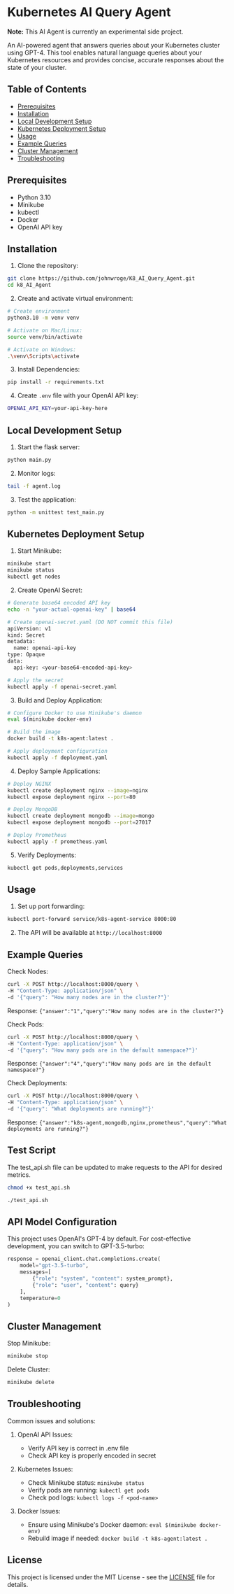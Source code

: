 # Kubernetes AI Query Agent

**Note:** This AI Agent is currently an experimental side project. 

An AI-powered agent that answers queries about your Kubernetes cluster using GPT-4. This tool enables natural language queries about your Kubernetes resources and provides concise, accurate responses about the state of your cluster.

## Table of Contents
- [Prerequisites](#prerequisites)
- [Installation](#installation)
- [Local Development Setup](#local-development-setup)
- [Kubernetes Deployment Setup](#kubernetes-deployment-setup)
- [Usage](#usage)
- [Example Queries](#example-queries)
- [Cluster Management](#cluster-management)
- [Troubleshooting](#troubleshooting)

## Prerequisites
- Python 3.10
- Minikube
- kubectl
- Docker
- OpenAI API key

## Installation

1. Clone the repository:
```bash
git clone https://github.com/johnwroge/K8_AI_Query_Agent.git
cd k8_AI_Agent
```

2. Create and activate virtual environment:
```bash
# Create environment
python3.10 -m venv venv

# Activate on Mac/Linux:
source venv/bin/activate

# Activate on Windows:
.\venv\Scripts\activate
```

3. Install Dependencies:
```bash
pip install -r requirements.txt
```

4. Create `.env` file with your OpenAI API key:
```bash
OPENAI_API_KEY=your-api-key-here
```

## Local Development Setup

1. Start the flask server:
```bash
python main.py
```

2. Monitor logs:
```bash
tail -f agent.log
```

3. Test the application:
```bash
python -m unittest test_main.py
```

## Kubernetes Deployment Setup

1. Start Minikube:
```bash
minikube start
minikube status
kubectl get nodes
```

2. Create OpenAI Secret:
```bash
# Generate base64 encoded API key
echo -n "your-actual-openai-key" | base64

# Create openai-secret.yaml (DO NOT commit this file)
apiVersion: v1
kind: Secret
metadata:
  name: openai-api-key
type: Opaque
data:
  api-key: <your-base64-encoded-api-key>

# Apply the secret
kubectl apply -f openai-secret.yaml
```

3. Build and Deploy Application:
```bash
# Configure Docker to use Minikube's daemon
eval $(minikube docker-env)

# Build the image
docker build -t k8s-agent:latest .

# Apply deployment configuration
kubectl apply -f deployment.yaml
```

4. Deploy Sample Applications:
```bash
# Deploy NGINX
kubectl create deployment nginx --image=nginx
kubectl expose deployment nginx --port=80

# Deploy MongoDB
kubectl create deployment mongodb --image=mongo
kubectl expose deployment mongodb --port=27017

# Deploy Prometheus
kubectl apply -f prometheus.yaml
```

5. Verify Deployments:
```bash
kubectl get pods,deployments,services
```

## Usage

1. Set up port forwarding:
```bash
kubectl port-forward service/k8s-agent-service 8000:80
```

2. The API will be available at `http://localhost:8000`

## Example Queries

Check Nodes:
```bash
curl -X POST http://localhost:8000/query \
-H "Content-Type: application/json" \
-d '{"query": "How many nodes are in the cluster?"}'
```
Response: `{"answer":"1","query":"How many nodes are in the cluster?"}`

Check Pods:
```bash
curl -X POST http://localhost:8000/query \
-H "Content-Type: application/json" \
-d '{"query": "How many pods are in the default namespace?"}'
```
Response: `{"answer":"4","query":"How many pods are in the default namespace?"}`

Check Deployments:
```bash
curl -X POST http://localhost:8000/query \
-H "Content-Type: application/json" \
-d '{"query": "What deployments are running?"}'
```
Response: `{"answer":"k8s-agent,mongodb,nginx,prometheus","query":"What deployments are running?"}`

## Test Script

The test_api.sh file can be updated to make requests to the API for desired metrics. 

```bash
chmod +x test_api.sh

./test_api.sh
```

## API Model Configuration

This project uses OpenAI's GPT-4 by default. For cost-effective development, you can switch to GPT-3.5-turbo:

```python
response = openai_client.chat.completions.create(
    model="gpt-3.5-turbo", 
    messages=[
        {"role": "system", "content": system_prompt},
        {"role": "user", "content": query}
    ],
    temperature=0
)
```

## Cluster Management

Stop Minikube:
```bash
minikube stop
```

Delete Cluster:
```bash
minikube delete
```

## Troubleshooting

Common issues and solutions:

1. OpenAI API Issues:
   - Verify API key is correct in .env file
   - Check API key is properly encoded in secret

2. Kubernetes Issues:
   - Check Minikube status: `minikube status`
   - Verify pods are running: `kubectl get pods`
   - Check pod logs: `kubectl logs -f <pod-name>`

3. Docker Issues:
   - Ensure using Minikube's Docker daemon: `eval $(minikube docker-env)`
   - Rebuild image if needed: `docker build -t k8s-agent:latest .`

## License

This project is licensed under the MIT License - see the [LICENSE](LICENSE) file for details.